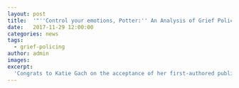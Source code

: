 ```yaml
---
layout: post
title:  '"''Control your emotions, Potter:'' An Analysis of Grief Policing on Facebook in Response to Celebrity Death" has been accepted to CSCW 2018 Online First.'
date:   2017-11-29 12:00:00
categories: news
tags:
  - grief-policing
author: admin
images:
excerpt:
  'Congrats to Katie Gach on the acceptance of her first-authored publication: "Control your emotions, Potter:" An Analysis of Grief Policing on Facebook in Response to Celebrity Death. CSCW 2018 Online First.'
---
```

